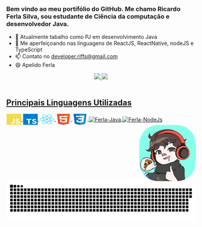 ### Bem vindo ao meu portifólio do GitHub. Me chamo Ricardo Ferla Silva, sou estudante de Ciência da computação e desenvolvedor Java.


- 🔭 Atualmente tabalho como PJ em desenvolvimento Java
- 🌱 Me aperfeiçoando nas linguagens de ReactJS, ReactNative, nodeJS e TypeScript
- 📫 Contato no developer.riffs@gmail.com
- 😄 Apelido Ferla

<div align="center">
  <a href="https://github.com/riffs9720">
  <img height="180em" src="https://github-readme-stats.vercel.app/api?username=riffs9720&show_icons=true&theme=dracula&include_all_commits=true&count_private=true"/>
  <img height="180em" src="https://github-readme-stats.vercel.app/api/top-langs/?username=riffs9720&layout=compact&langs_count=7&theme=dracula"/>
</div>
  
<div style="display: inline_block"><br>
  <h2>Principais Linguagens Utilizadas</h2>
  <img align="center" alt="Ferla-Js" height="30" width="40" src="https://raw.githubusercontent.com/devicons/devicon/master/icons/javascript/javascript-plain.svg">
  <img align="center" alt="Ferla-Ts" height="30" width="40" src="https://raw.githubusercontent.com/devicons/devicon/master/icons/typescript/typescript-plain.svg">
  <img align="center" alt="Ferla-React" height="30" width="40" src="https://raw.githubusercontent.com/devicons/devicon/master/icons/react/react-original.svg">
  <img align="center" alt="Ferla-HTML" height="30" width="40" src="https://raw.githubusercontent.com/devicons/devicon/master/icons/html5/html5-original.svg">
  <img align="center" alt="Ferla-CSS" height="30" width="40" src="https://raw.githubusercontent.com/devicons/devicon/master/icons/css3/css3-original.svg">
  <img align="center" alt="Ferla-Java" height="30" width="40" src="https://cdn.jsdelivr.net/gh/devicons/devicon/icons/java/java-original-wordmark.svg">
  <img align="center" alt="Ferla-NodeJs" height="30" width="40" src="https://cdn.jsdelivr.net/gh/devicons/devicon/icons/nodejs/nodejs-original.svg">
  <img align="right" alt="Ferla-pic" height="150" style="border-radius:50px;" src="https://github.com/riffs9720/others/blob/master/ferla.gif">
</div>
  
  
  ##
  
  ![Snake animation](https://github.com/riffs9720/riffs9720/blob/output/github-contribution-grid-snake.svg)
